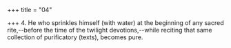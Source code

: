 +++
title = "04"

+++
4. He who sprinkles himself (with water) at the beginning of any sacred rite,--before the time of the twilight devotions,--while reciting that same collection of purificatory (texts), becomes pure.

